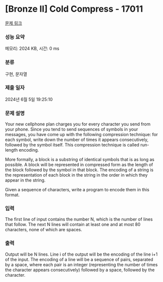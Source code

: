 # [Bronze II] Cold Compress - 17011 

[문제 링크](https://www.acmicpc.net/problem/17011) 

### 성능 요약

메모리: 2024 KB, 시간: 0 ms

### 분류

구현, 문자열

### 제출 일자

2024년 6월 5일 19:25:10

### 문제 설명

<p>Your new cellphone plan charges you for every character you send from your phone. Since you tend to send sequences of symbols in your messages, you have come up with the following compression technique: for each symbol, write down the number of times it appears consecutively, followed by the symbol itself. This compression technique is called run-length encoding.</p>

<p>More formally, a block is a substring of identical symbols that is as long as possible. A block will be represented in compressed form as the length of the block followed by the symbol in that block. The encoding of a string is the representation of each block in the string in the order in which they appear in the string.</p>

<p>Given a sequence of characters, write a program to encode them in this format.</p>

### 입력 

 <p>The first line of input contains the number N, which is the number of lines that follow. The next N lines will contain at least one and at most 80 characters, none of which are spaces.</p>

### 출력 

 <p>Output will be N lines. Line i of the output will be the encoding of the line i+1 of the input. The encoding of a line will be a sequence of pairs, separated by a space, where each pair is an integer (representing the number of times the character appears consecutively) followed by a space, followed by the character.</p>

